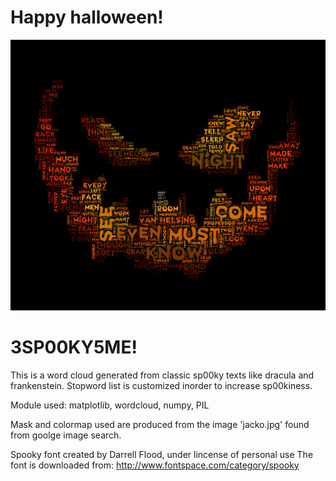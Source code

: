 # Happy halloween!

![2sp00ky4me](halloween.png?raw=true "2sp00ky4me")
# 3SP00KY5ME!

This is a word cloud generated from classic sp00ky texts like dracula and frankenstein.
Stopword list is customized inorder to increase sp00kiness.

Module used: matplotlib, wordcloud, numpy, PIL

Mask and colormap used are produced from the image 'jacko.jpg' found from goolge image search.

Spooky font created by Darrell Flood, under lincense of personal use
The font is downloaded from:
http://www.fontspace.com/category/spooky
